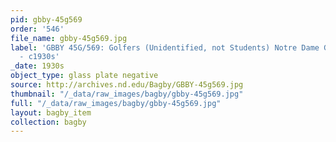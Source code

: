 ```yaml
---
pid: gbby-45g569
order: '546'
file_name: gbby-45g569.jpg
label: 'GBBY 45G/569: Golfers (Unidentified, not Students) Notre Dame Golf Course
  - c1930s'
_date: 1930s
object_type: glass plate negative
source: http://archives.nd.edu/Bagby/GBBY-45g569.jpg
thumbnail: "/_data/raw_images/bagby/gbby-45g569.jpg"
full: "/_data/raw_images/bagby/gbby-45g569.jpg"
layout: bagby_item
collection: bagby
---
```


